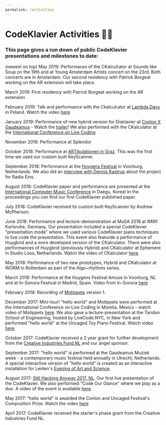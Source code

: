 ```yaml
---
permalink: /activities
---
```


# CodeKlavier Activities 🎹🎤

### This page gives a run down of public CodeKlavier presentations and milestones to date:
(newest on top)
May 2019: Performaces of the CKalcuλator at Sounds like Soup on the 19th and at Young Amsterdam Artists concert on the 23rd. Both concerts are in Amsterdam. Our second residency with Patrick Borgeat working on the AR extension will take place.

March 2019: First residency with Patrick Borgeat working on the AR extension

February 2019: Talk and performance with the Ckalcuλator at [Lambda Days](http://www.lambdadays.org/lambdadays2019) in Poland. Watch the video [here](https://youtu.be/0fL40oLU8C4)

January 2019: Performance of new hybrid version for Disklavier at [Conlon X Gaudeamus](https://gaudeamus.nl/events/gaudeamus-x-conlon-disklavier-projection-works/) - Watch the [trailer](https://drive.google.com/file/d/1_IZ2OyttF5yVMxsXt9oTTatKtjRafIaY/view)!
We  also performed with the CKalculator at the [International Conference on Live Coding](http://iclc.livecodenetwork.org/2019/ingles.html)

November 2018: Performance at Splendor

October 2018: Performance at [ARTikulationen in Graz](http://doctorartium.kug.ac.at/pdf/ARTikulationen2018Programm3.pdf). This was  the first time we used our custom built KeyScanner.

September 2018: Performance at the [Huygens Festival](https://huygensfestival.nl/) in Voorburg, Netherlands. We also did an [interview with Dennis Kastrup](https://www.radioeins.de/programm/sendungen/modo1316/strom-und-drang/codeklavier.html) about the project for Radio Eins.

August 2018: CodeKlavier paper and performance are presented at the [International Computer Music Conference](https://icmc2018.org/) in Daegu, Korea! In the proceedings you can find our first CodeKlavier published paper.

July 2018: CodeKlavier received its custom built KeyScanner by Andrew McPherson.

June 2018: Performance and lecture-demonstration at MuSA 2018 at IMWI Karlsruhe, Germany. Our presentation included a special CodeKlavier "presentation mode" where we used various CodeKlavier piano techniques to live code the presentation. This event  also featurde a performance of Huygbrid and a more developed version of the CKalculator.
There were also performances of Huygbrid (previously Hybrid) and CKalculator at Ephemere in Studio Loos, Netherlands. Watch the video of CKalculator [here](https://youtu.be/Ea4pUYqb8BA).

May 2018: Performance of two new prototypes, Hybrid and CKalculator at WORM in Rotterdam as part of the Algo~rhythms series.

March 2018: Performance at the Huygens Festival Amuse in Voorburg, NL and at In-Sonora Festival in Madrid, Spain. Video from In-Sonora [here]( https://www.youtube.com/watch?v=F5O_WUdtOqY&t=5149s)

February 2018: Recording of [Motippets](https://youtu.be/nzsW1w38JEc) version 1.

December 2017: Mini-tour! "hello world" and Motippets were performed at the International Conference on Live Coding in Morelia, Mexico - watch video of Motippets [here](https://youtu.be/Kk71xkodu0k). We also gave a lecture-presentation at the Tandon School of Engineering, hosted by LiveCode.NYC, in New York and performed "hello world" at the Uncaged Toy Piano Festival. Watch video [here](https://youtu.be/N_Vpo5jzH_c).

October 2017: CodeKlavier received a 2 year grant for further development from the [Creative Industries Fund NL](http://m.stimuleringsfonds.nl/nl/toekenningen/codeklavier/4410/) and our angel sponsor.

September 2017: "hello world" is performed at the Gaudeamus Muziek week - a contemporary music festival held annually in Utrecht, Netherlands. A special interactive version of "hello world" is created as an interactive installation for Leiden's [Evening of Art and Science](http://nachtvankunstenkennis.nl/act/codeklavier).

August 2017: [Still Hacking Anyway 2017, NL](https://sha2017.org/).
Our first live presentation of the CodeKlavier. We also performed "Code Our Glance" where we play as a duo. A video of the event is available [here](https://youtu.be/efU7trVAPvA).

May 2017: "hello world" is awarded the Conlon and Uncaged Festival's Composition Prize. Watch the video [here](https://youtu.be/ytpB8FB6VTU)

April 2017: CodeKlavier received the starter's phase grant from the Creative Industries Fund NL.

